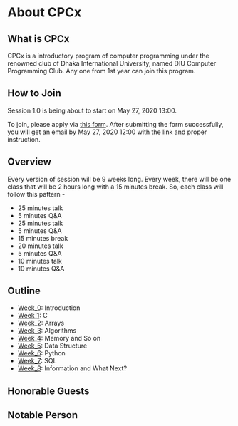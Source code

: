 # About CPCx

## What is CPCx

CPCx is a introductory program of computer programming under the renowned club of Dhaka International University, named DIU Computer Programming Club. Any one from 1st year can join this program.

## How to Join

Session 1.0 is being about to start on May 27, 2020 13:00.

To join, please apply via [this form](https://forms.gle/yowrWuU34pf5N2Lg9). After submitting the form successfully, you will get an email by May 27, 2020 12:00 with the link and proper instruction.

## Overview

Every version of session will be 9 weeks long. Every week, there will be one class that will be 2 hours long with a 15 minutes break. So, each class will follow this pattern -

- 25 minutes talk
- 5 minutes Q&A
- 25 minutes talk
- 5 minutes Q&A
- 15 minutes break
- 20 minutes talk
- 5 minutes Q&A
- 10 minutes talk
- 10 minutes Q&A

## Outline

- [Week_0](week_0): Introduction
- [Week_1](week_1): C
- [Week_2](week_2): Arrays
- [Week_3](week_3): Algorithms
- [Week_4](week_4): Memory and So on
- [Week_5](week_5): Data Structure
- [Week_6](week_6): Python
- [Week_7](week_7): SQL
- [Week_8](week_8): Information and What Next?

## Honorable Guests

## Notable Person
